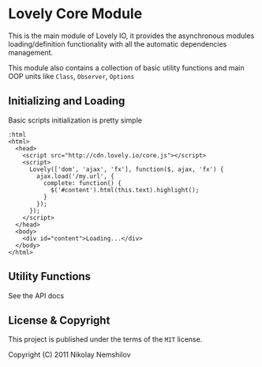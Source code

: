 # Lovely Core Module

This is the main module of Lovely IO, it provides the asynchronous
modules loading/definition functionality with all the automatic
dependencies management.

This module also contains a collection of basic utility functions
and main OOP units like `Class`, `Observer`, `Options`


## Initializing and Loading

Basic scripts initialization is pretty simple

    :html
    <html>
      <head>
        <script src="http://cdn.lovely.io/core.js"></script>
        <script>
          Lovely(['dom', 'ajax', 'fx'], function($, ajax, 'fx') {
            ajax.load('/my.url', {
              complete: function() {
                $('#content').html(this.text).highlight();
              }
            });
          });
        </script>
      </head>
      <body>
        <div id="content">Loading...</div>
      </body>
    </html>

## Utility Functions

See the API docs


## License & Copyright

This project is published under the terms of the `MIT` license.

Copyright (C) 2011 Nikolay Nemshilov